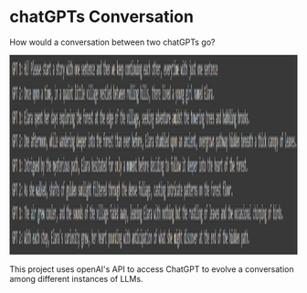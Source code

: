 # chatGPTs Conversation
How would a conversation between two chatGPTs go?

<p align="center">
<img src="Files/Conversation Sample.png" height=350>
</p>

This project uses openAI's API to access ChatGPT to evolve a conversation among different instances of LLMs.